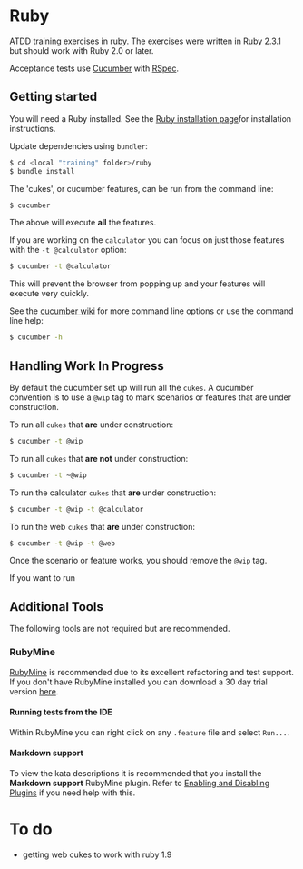 ﻿# Ruby

ATDD training exercises in ruby. The exercises were written in Ruby 2.3.1 but should work with Ruby 2.0 or later.

Acceptance tests use [Cucumber](https://cucumber.io/) with
[RSpec](http://rspec.info/).

## Getting started
You will need a Ruby installed. See the [Ruby installation page](https://www.ruby-lang.org/en/documentation/installation/)for installation instructions.

Update dependencies using `bundler`:

```sh
$ cd <local "training" folder>/ruby
$ bundle install
```

The 'cukes', or cucumber features, can be run from the command line:
 
```sh
$ cucumber
```
The above will execute **all** the features.
 
If you are working on the `calculator` you can focus on
just those features with the `-t @calculator` option:
 
```sh
$ cucumber -t @calculator
```
 
This will prevent the browser from popping up and your features will
execute very quickly.
 
See the [cucumber wiki](https://github.com/cucumber/cucumber/wiki/Running-Features)
for more command line options or use the command line help:
 
```sh
$ cucumber -h
```
## Handling Work In Progress
By default the cucumber set up will run all the `cukes`.
A cucumber convention is to use a `@wip` tag to mark scenarios or features that are under construction.

To run all `cukes` that **are** under construction:
```sh
$ cucumber -t @wip
```

To run all `cukes` that **are not** under construction:
```sh
$ cucumber -t ~@wip
```

To run the calculator `cukes` that **are** under construction:
```sh
$ cucumber -t @wip -t @calculator
```

To run the web `cukes` that **are** under construction:
```sh
$ cucumber -t @wip -t @web
```

Once the scenario or feature works, you should remove the `@wip` tag.

If you want to run 
## Additional Tools
The following tools are not required but are recommended.

### RubyMine
[RubyMine](https://www.jetbrains.com/ruby/) is recommended due to its excellent refactoring and test support.
If you don't have RubyMine installed you can download a 30 day trial version [here](https://www.jetbrains.com/ruby/download/).

#### Running tests from the IDE
Within RubyMine you can right click on any `.feature` file and select `Run...`.
#### Markdown support
To view the kata descriptions it is recommended that you install the **Markdown support** RubyMine plugin.
Refer to [Enabling and Disabling Plugins](https://www.jetbrains.com/help/webstorm/2016.2/enabling-and-disabling-plugins.html) if you need help with this.

# To do
* getting web cukes to work with ruby 1.9
